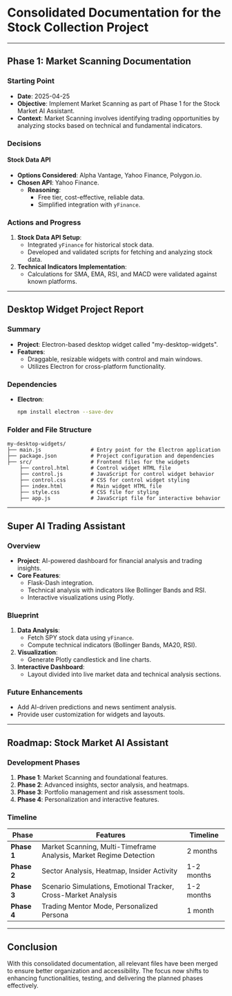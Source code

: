 # Consolidated Documentation for the Stock Collection Project

---

## Phase 1: Market Scanning Documentation
### Starting Point
- **Date**: 2025-04-25
- **Objective**: Implement Market Scanning as part of Phase 1 for the Stock Market AI Assistant.
- **Context**: Market Scanning involves identifying trading opportunities by analyzing stocks based on technical and fundamental indicators.

### Decisions
#### Stock Data API
- **Options Considered**: Alpha Vantage, Yahoo Finance, Polygon.io.
- **Chosen API**: Yahoo Finance.
  - **Reasoning**:
    - Free tier, cost-effective, reliable data.
    - Simplified integration with `yFinance`.

### Actions and Progress
1. **Stock Data API Setup**:
   - Integrated `yFinance` for historical stock data.
   - Developed and validated scripts for fetching and analyzing stock data.
2. **Technical Indicators Implementation**:
   - Calculations for SMA, EMA, RSI, and MACD were validated against known platforms.

---

## Desktop Widget Project Report
### Summary
- **Project**: Electron-based desktop widget called "my-desktop-widgets".
- **Features**:
  - Draggable, resizable widgets with control and main windows.
  - Utilizes Electron for cross-platform functionality.

### Dependencies
- **Electron**:
  ```bash
  npm install electron --save-dev
  ```

### Folder and File Structure
```
my-desktop-widgets/
├── main.js                # Entry point for the Electron application
├── package.json           # Project configuration and dependencies
├── src/                   # Frontend files for the widgets
    ├── control.html       # Control widget HTML file
    ├── control.js         # JavaScript for control widget behavior
    ├── control.css        # CSS for control widget styling
    ├── index.html         # Main widget HTML file
    ├── style.css          # CSS file for styling
    ├── app.js             # JavaScript file for interactive behavior
```

---

## Super AI Trading Assistant
### Overview
- **Project**: AI-powered dashboard for financial analysis and trading insights.
- **Core Features**:
  - Flask-Dash integration.
  - Technical analysis with indicators like Bollinger Bands and RSI.
  - Interactive visualizations using Plotly.

### Blueprint
1. **Data Analysis**:
   - Fetch SPY stock data using `yFinance`.
   - Compute technical indicators (Bollinger Bands, MA20, RSI).
2. **Visualization**:
   - Generate Plotly candlestick and line charts.
3. **Interactive Dashboard**:
   - Layout divided into live market data and technical analysis sections.

### Future Enhancements
- Add AI-driven predictions and news sentiment analysis.
- Provide user customization for widgets and layouts.

---

## Roadmap: Stock Market AI Assistant
### Development Phases
1. **Phase 1**: Market Scanning and foundational features.
2. **Phase 2**: Advanced insights, sector analysis, and heatmaps.
3. **Phase 3**: Portfolio management and risk assessment tools.
4. **Phase 4**: Personalization and interactive features.

### Timeline
| **Phase**              | **Features**                                                      | **Timeline** |
|-------------------------|-------------------------------------------------------------------|--------------|
| **Phase 1**            | Market Scanning, Multi-Timeframe Analysis, Market Regime Detection | 2 months     |
| **Phase 2**            | Sector Analysis, Heatmap, Insider Activity                       | 1-2 months   |
| **Phase 3**            | Scenario Simulations, Emotional Tracker, Cross-Market Analysis   | 1-2 months   |
| **Phase 4**            | Trading Mentor Mode, Personalized Persona                        | 1 month      |

---

## Conclusion
With this consolidated documentation, all relevant files have been merged to ensure better organization and accessibility. The focus now shifts to enhancing functionalities, testing, and delivering the planned phases effectively.
